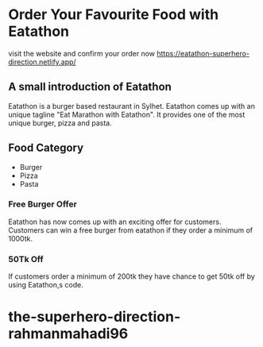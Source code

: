 # Order Your Favourite Food with Eatathon

visit the website and confirm your order now https://eatathon-superhero-direction.netlify.app/

## A small introduction of Eatathon

Eatathon is a burger based restaurant in Sylhet. Eatathon comes up with an unique tagline "Eat Marathon with Eatathon". It provides one of the most unique burger, pizza and pasta.

## Food Category

* Burger
* Pizza
* Pasta

### Free Burger Offer

Eatathon has now comes up with an exciting offer for customers. Customers can win a free burger from eatathon if they order a minimum of 1000tk.

### 50Tk Off

If customers order a minimum of 200tk they have chance to get 50tk off by using Eatathon,s code.
# the-superhero-direction-rahmanmahadi96

